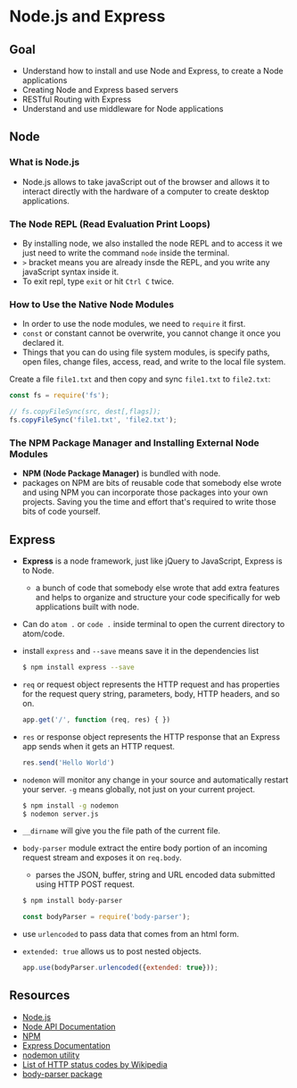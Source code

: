 # Node.js and Express

## Goal

- Understand how to install and use Node and Express, to create a Node applications
- Creating Node and Express based servers
- RESTful Routing with Express
- Understand and use middleware for Node applications

## Node

### What is Node.js

- Node.js allows to take javaScript out of the browser and allows it to interact directly with the hardware of a computer to create desktop applications.

### The Node REPL (Read Evaluation Print Loops)

- By installing node, we also installed the node REPL and to access it we just need to write the command `node` inside the terminal.
- `>` bracket means you are already insde the REPL, and you write any javaScript syntax inside it.
- To exit repl, type `exit` or hit `Ctrl C` twice.

### How to Use the Native Node Modules

- In order to use the node modules, we need to `require` it first.
- `const` or constant cannot be overwrite, you cannot change it once you declared it.
- Things that you can do using file system modules, is specify paths, open files, change files, access, read, and write to the local file system.

Create a file `file1.txt` and then copy and sync `file1.txt` to `file2.txt`:

```js
const fs = require('fs');

// fs.copyFileSync(src, dest[,flags]);
fs.copyFileSync('file1.txt', 'file2.txt');
```

### The NPM Package Manager and Installing External Node Modules

- **NPM (Node Package Manager)** is bundled with node.
- packages on NPM are bits of reusable code that somebody else wrote and using NPM you can incorporate those packages into your own projects. Saving you the time and effort that's required to write those bits of code yourself.


## Express

- **Express** is a node framework, just like jQuery to JavaScript, Express is to Node.
  - a bunch of code that somebody else wrote that add extra features and helps to organize and structure your code specifically for web applications built with node.
- Can do `atom .` or `code .` inside terminal to open the current directory to atom/code.
- install `express` and `--save` means save it in the dependencies list
  
  ```sh
  $ npm install express --save
  ```

- `req` or request object represents the HTTP request and has properties for the request query string, parameters, body, HTTP headers, and so on.

  ```js
  app.get('/', function (req, res) { })
  ```

- `res` or response object represents the HTTP response that an Express app sends when it gets an HTTP request.

  ```js
  res.send('Hello World')
  ```

- `nodemon` will monitor any change in your source and automatically restart your server. `-g` means globally, not just on your current project.

  ```sh
  $ npm install -g nodemon
  $ nodemon server.js
  ```

- `__dirname` will give you the file path of the current file.
- `body-parser` module extract the entire body portion of an incoming request stream and exposes it on `req.body`.
  - parses the JSON, buffer, string and URL encoded data submitted using HTTP POST request.

  ```sh
  $ npm install body-parser
  ```

  ```js
  const bodyParser = require('body-parser');
  ```

- use `urlencoded` to pass data that comes from an html form.
- `extended: true`  allows us to post nested objects.

  ```js
  app.use(bodyParser.urlencoded({extended: true}));
  ```

## Resources

- [Node.js](http://nodejs.org/)
- [Node API Documentation](https://nodejs.org/api/)
- [NPM](https://npmjs.com)
- [Express Documentation](https://expressjs.com/)
- [nodemon utility](https://nodemon.io/)
- [List of HTTP status codes by Wikipedia](https://en.wikipedia.org/wiki/List_of_HTTP_status_codes)
- [body-parser package](https://www.npmjs.com/package/body-parser)